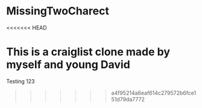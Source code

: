 # MissingTwoCharect
<<<<<<< HEAD

This is a craiglist clone made by myself and young David 
=======
Testing 123
>>>>>>> a4f95214a6eaf614c279572b6fce151d79da7772
